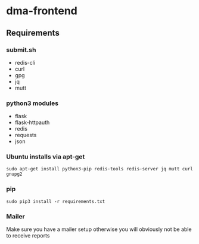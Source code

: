# dma-frontend

## Requirements

### submit.sh

- redis-cli
- curl
- gpg
- jq
- mutt

### python3 modules

- flask
- flask-httpauth
- redis
- requests
- json

### Ubuntu installs via apt-get 
```
sudo apt-get install python3-pip redis-tools redis-server jq mutt curl gnupg2
```

### pip

```
sudo pip3 install -r requirements.txt
```

### Mailer

Make sure you have a mailer setup otherwise you will obviously not be able to receive reports
